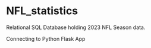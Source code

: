 # NFL_statistics

Relational SQL Database holding 2023 NFL Season data.

Connecting to Python Flask App
